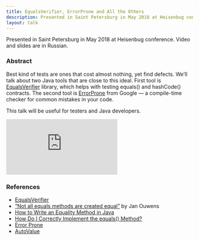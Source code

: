 ```yaml
---
title: EqualsVerifier, ErrorProne and All the Others
description: Presented in Saint Petersburg in May 2018 at Heisenbug conference. Video and slides are in Russian.
layout: talk
---
```


Presented in Saint Petersburg in May 2018 at Heisenbug conference. Video and slides are in Russian.

### Abstract
Best kind of tests are ones that cost almost nothing, yet find defects. 
We’ll talk about two Java tools that are close to this ideal. 
First tool is [EqualsVerifier](http://jqno.nl/equalsverifier/) library, 
which helps with testing equals() and hashCode() contracts. 
The second tool is [ErrorProne](http://errorprone.info/) 
from Google — a compile-time checker for common mistakes in your code.

This talk will be useful for testers and Java developers.

<script async class="speakerdeck-embed" data-id="d8ba17b409c147aa8c59377ecf5d17ef" data-ratio="1.77777777777778" src="//speakerdeck.com/assets/embed.js"></script>

<div class="video-container">
<iframe src="https://www.youtube.com/embed/jeCpYOEuL64" frameborder="0" allowfullscreen></iframe>
</div>

### References
- [EqualsVerifier](http://jqno.nl/equalsverifier/)
- [“Not all equals methods are created equal”](https://youtu.be/pNJ_O10XaoM) by Jan Ouwens
- [How to Write an Equality Method in Java](https://www.artima.com/lejava/articles/equality.html)
- [How Do I Correctly Implement the equals() Method?](http://www.drdobbs.com/jvm/java-qa-how-do-i-correctly-implement-th/184405053)
- [Error Prone](http://errorprone.info/)
- [AutoValue](https://github.com/google/auto/blob/master/value/userguide/index.md)
